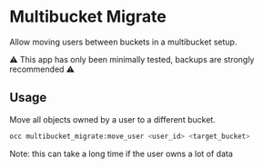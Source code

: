 # Multibucket Migrate

Allow moving users between buckets in a multibucket setup.

⚠ This app has only been minimally tested, backups are strongly recommended ⚠

## Usage

Move all objects owned by a user to a different bucket.

```bash
occ multibucket_migrate:move_user <user_id> <target_bucket>
```

Note: this can take a long time if the user owns a lot of data
